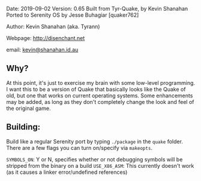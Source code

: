 
Date:		2019-09-02
Version: 	0.65
Built from Tyr-Quake, by Kevin Shanahan 
Ported to Serenity OS by Jesse Buhagiar [quaker762]

Author:		Kevin Shanahan (aka. Tyrann)

Webpage:	http://disenchant.net

email:		kevin@shanahan.id.au

Why?
----
At this point, it's just to exercise my brain with some low-level programming.
I want this to be a version of Quake that basically looks like the Quake of
old, but one that works on current operating systems.  Some enhancements may
be added, as long as they don't completely change the look and feel of the
original game.

Building:
---------
Build like a regular Serenity port by typing `./package` in the `quake` folder. 
There are a few flags you can turn on/specify via `makeopts`.

`SYMBOLS_ON`: Y or N, specifies whether or not debugging symbols will be stripped from the binary on a build
`USE_X86_ASM`: This currently doesn't work (as it causes a linker error/undefined references)
